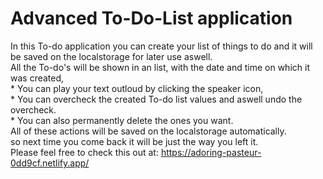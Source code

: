 # Advanced To-Do-List application

In this To-do application you can create your list of things to do and it will be saved on the localstorage for later use aswell.  
All the To-do's will be shown in an list, with the date and time on which it was created, <br />* You can play your text outloud by clicking the speaker icon, <br />* You can overcheck the created To-do list values and aswell undo the overcheck. <br />* You can also permanently delete the ones you want. <br />All of these actions will be saved on the localstorage automatically.<br />
so next time you come back it will be just the way you left it.<br />
Please feel free to check this out at: https://adoring-pasteur-0dd9cf.netlify.app/
